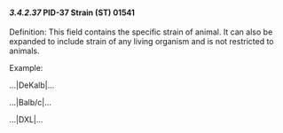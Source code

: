 #### *3.4.2.37* PID-37 Strain (ST) 01541

Definition: This field contains the specific strain of animal. It can also be expanded to include strain of any living organism and is not restricted to animals.

Example:

...|DeKalb|...

...|Balb/c|...

...|DXL|...
